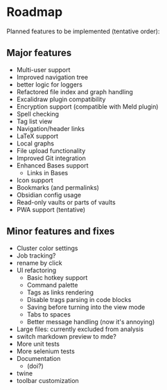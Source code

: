 # Roadmap

Planned features to be implemented (tentative order):

## Major features
- Multi-user support
- Improved navigation tree  
- better logic for loggers
- Refactored file index and graph handling
- Excalidraw plugin compatibility
- Encryption support (compatible with Meld plugin)
- Spell checking 
- Tag list view  
- Navigation/header links
- LaTeX support  
- Local graphs
- File upload functionality
- Improved Git integration  
- Enhanced Bases support  
  - Links in Bases
- Icon support  
- Bookmarks (and permalinks)
- Obsidian config usage   
- Read-only vaults or parts of vaults  
- PWA support (tentative)  

## Minor features and fixes
- Cluster color settings
- Job tracking?
- rename by click
- UI refactoring  
  - Basic hotkey support  
  - Command palette  
  - Tags as links rendering
  - Disable trags parsing in code blocks
  - Saving before turning into the view mode
  - Tabs to spaces
  - Better message handling (now it's annoying)
- Large files: currently excluded from analysis
- switch markdown preview to mde?
- More unit tests
- More selenium tests
- Documentation
   - (doi?) 
- twine
- toolbar customization
